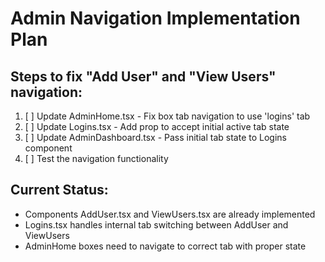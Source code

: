 # Admin Navigation Implementation Plan

## Steps to fix "Add User" and "View Users" navigation:

1. [ ] Update AdminHome.tsx - Fix box tab navigation to use 'logins' tab
2. [ ] Update Logins.tsx - Add prop to accept initial active tab state
3. [ ] Update AdminDashboard.tsx - Pass initial tab state to Logins component
4. [ ] Test the navigation functionality

## Current Status:
- Components AddUser.tsx and ViewUsers.tsx are already implemented
- Logins.tsx handles internal tab switching between AddUser and ViewUsers
- AdminHome boxes need to navigate to correct tab with proper state
